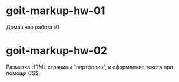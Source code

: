 # goit-markup-hw-01

Домашняя работа #1
# goit-markup-hw-02
Разметка HTML страницы "портфолио", и оформление текста при помощи CSS.
